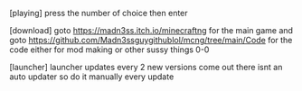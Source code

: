 [playing]
press the number of choice then enter

[download]
goto https://madn3ss.itch.io/minecraftng for the main game and goto https://github.com/Madn3ssguygithublol/mcng/tree/main/Code for the code either for mod making or other sussy things 0-0

[launcher]
launcher updates every 2 new versions come out there isnt an auto updater so do it manually every update

